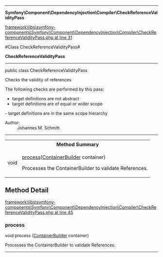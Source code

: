 

- - -

**Symfony\Component\DependencyInjection\Compiler\CheckReferenceValidityPass**


<a href="https://github.com/JeyDotC/Hirudo/blob/master/framework/libs/symfony-components/Symfony/Component/DependencyInjection/Compiler/CheckReferenceValidityPass.php#L31" >framework\libs\symfony-components\Symfony\Component\DependencyInjection\Compiler\CheckReferenceValidityPass.php at line 31</a>

#Class CheckReferenceValidityPass#

**CheckReferenceValidityPass**




- - -

<p class="signature"><span class='k'>public  class</span> <span class='nx'>CheckReferenceValidityPass</span></p>

<div class="comment" id="overview_description"><p>Checks the validity of references</p><p>The following checks are performed by this pass:</p>
<ul>
<li>target definitions are not abstract</li>
<li>target definitions are of equal or wider scope</li>
</ul>
<p>- target definitions are in the same scope hierarchy</p></div>

<dl>
<dt>Author:</dt>
<dd>Johannes M. Schmitt <schmittjoh@gmail.com></dd>
</dl>


- - -

<table id="summary_method">
<tr><th colspan="2">Method Summary</th></tr>
<tr>
<td><span class='k'></span> <span class='nx'>void</span></td>
<td class="description"><p class="name"><a href="#process">process</a>(<a href="https://github.com/JeyDotC/Hirudo/blob/master/symfony/component/dependencyinjection/ContainerBuilder.md">ContainerBuilder</a> container)</p><p class="description">Processes the ContainerBuilder to validate References.</p></td>
</tr>
</table>

<h2 id="detail_method">Method Detail</h2>

<a href="https://github.com/JeyDotC/Hirudo/blob/master/framework/libs/symfony-components/Symfony/Component/DependencyInjection/Compiler/CheckReferenceValidityPass.php#L45" >framework\libs\symfony-components\Symfony\Component\DependencyInjection\Compiler\CheckReferenceValidityPass.php at line 45</a>

<h3 id="process()">process</h3>
<span class='k'></span> <span class='nx'>void</span> <span class='nf'>process</span> (<a href="https://github.com/JeyDotC/Hirudo/blob/master/symfony/component/dependencyinjection/ContainerBuilder.md">ContainerBuilder</a> container)

<div class="details">
<p>Processes the ContainerBuilder to validate References.</p>
</div>

- - -


